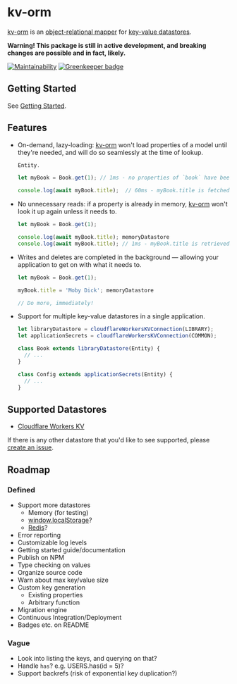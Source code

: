 # kv-orm
[kv-orm] is an [object-relational mapper](https://en.wikipedia.org/wiki/Object-relational_mapping) for [key-value datastores](https://en.wikipedia.org/wiki/Key-value_database).

**Warning! This package is still in active development, and breaking changes are possible and in fact, likely.**

[![Maintainability](https://api.codeclimate.com/v1/badges/af22a9514da95ae6ff6c/maintainability)](https://codeclimate.com/github/GregBrimble/kv-orm/maintainability) [![Greenkeeper badge](https://badges.greenkeeper.io/GregBrimble/kv-orm.svg)](https://greenkeeper.io/)

## Getting Started
See [Getting Started](packages/kv-orm/README.md).

## Features
* On-demand, lazy-loading: [kv-orm] won't load properties of a model until they're needed, and will do so seamlessly at the time of lookup.
  ```javascript
  Entity.
  
  let myBook = Book.get(1); // 1ms - no properties of `book` have been loaded

  console.log(await myBook.title);  // 60ms - myBook.title is fetched 
  ```

* No unnecessary reads: if a property is already in memory, [kv-orm] won't look it up again unless it needs to.
  ```javascript
  let myBook = Book.get(1);
  
  console.log(await myBook.title); memoryDatastore
  console.log(await myBook.title); // 1ms - myBook.title is retrieved from memory (no lookup performed)
  ```
  
* Writes and deletes are completed in the background — allowing your application to get on with what it needs to.
  ```javascript
  let myBook = Book.get(1);
  
  myBook.title = 'Moby Dick'; memoryDatastore
  
  // Do more, immediately!
  ```

* Support for multiple key-value datastores in a single application.
  ```javascript
  let libraryDatastore = cloudflareWorkersKVConnection(LIBRARY);
  let applicationSecrets = cloudflareWorkersKVConnection(COMMON);
  
  class Book extends libraryDatastore(Entity) {
    // ...
  }

  class Config extends applicationSecrets(Entity) {
    // ...
  } 
  ```

## Supported Datastores
* [Cloudflare Workers KV](https://www.cloudflare.com/products/workers-kv/)

If there is any other datastore that you'd like to see supported, please [create an issue](https://github.com/GregBrimble/kv-orm/issues/new).

## Roadmap
### Defined
* Support more datastores
  - Memory (for testing)
  - [window.localStorage](https://developer.mozilla.org/en-US/docs/Web/API/Window/localStorage)?
  - [Redis](https://redis.io/)?
* Error reporting
* Customizable log levels
* Getting started guide/documentation
* Publish on NPM
* Type checking on values
* Organize source code
* Warn about max key/value size
* Custom key generation
  - Existing properties
  - Arbitrary function
* Migration engine
* Continuous Integration/Deployment
* Badges etc. on README

### Vague
* Look into listing the keys, and querying on that?
* Handle `has`? e.g. USERS.has(id = 5)?
* Support backrefs (risk of exponential key duplication?)



[kv-orm]: https://github.com/GregBrimble/kv-orm